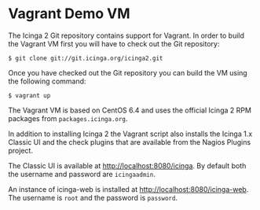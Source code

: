 # <a id="vagrant"></a> Vagrant Demo VM

The Icinga 2 Git repository contains support for Vagrant. In order to build the
Vagrant VM first you will have to check out the Git repository:

    $ git clone git://git.icinga.org/icinga2.git

Once you have checked out the Git repository you can build the VM using the
following command:

    $ vagrant up

The Vagrant VM is based on CentOS 6.4 and uses the official Icinga 2 RPM
packages from `packages.icinga.org`.

In addition to installing Icinga 2 the Vagrant script also installs the Icinga
1.x Classic UI and the check plugins that are available from the Nagios Plugins
project.

The Classic UI is available at [http://localhost:8080/icinga](http://localhost:8080/icinga).
By default both the username and password are `icingaadmin`.

An instance of icinga-web is installed at [http://localhost:8080/icinga-web](http://localhost:8080/icinga-web).
The username is `root` and the password is `password`.
